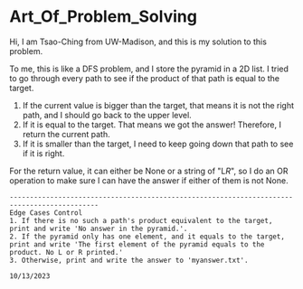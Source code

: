 # Art_Of_Problem_Solving

Hi, I am Tsao-Ching from UW-Madison, and this is my solution to this problem.

To me, this is like a DFS problem, and I store the pyramid in a 2D list.
I tried to go through every path to see if the product of that path is equal to the target. 

1. If the current value is bigger than the target, that means it is not the right path, and I
should go back to the upper level.
2. If it is equal to the target. That means we got the answer! Therefore, I return the current path.
3. If it is smaller than the target, I need to keep going down that path to see if it is right.

For the return value, it can either be None or a string of "L*R*", so I do an OR operation to 
make sure I can have the answer if either of them is not None.

    --------------------------------------------------------------------------------------------
    Edge Cases Control
    1. If there is no such a path's product equivalent to the target, print and write 'No answer in the pyramid.'.
    2. If the pyramid only has one element, and it equals to the target, print and write 'The first element of the pyramid equals to the product. No L or R printed.'
    3. Otherwise, print and write the answer to 'myanswer.txt'.

    10/13/2023
